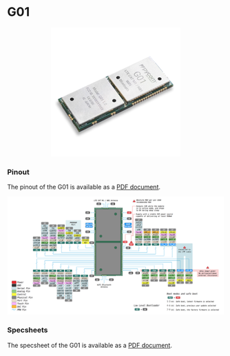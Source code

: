 # G01

<p align="center"><img src ="../../../img/g01.png" width="300"></p>

### Pinout
The pinout of the G01 is available as a [PDF document](downloads/g01-pinout.pdf).

<p align="center"><img src ="../../../img/g01-pinout.png"></p>

### Specsheets

The specsheet of the G01 is available as a [PDF document](downloads/g01-specsheet.pdf).
